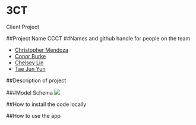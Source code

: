 # 3CT
Client Project

##Project Name
CCCT
##Names and github handle for people on the team

- [Christopher Mendoza](https://github.com/wushuchris)
- [Conor Burke](https://github.com/conorburke)
- [Chelsey Lin](https://github.com/chelseylin)
- [Tae Jun Yun](https://github.com/yuntsj)

##Description of project

###Model Schema
![](ccct_schema.png)

##How to install the code locally

##How to use the app
